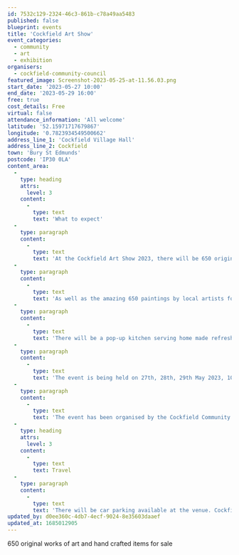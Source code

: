 ```yaml
---
id: 7532c129-2324-46c3-861b-c78a49aa5483
published: false
blueprint: events
title: 'Cockfield Art Show'
event_categories:
  - community
  - art
  - exhibition
organisers:
  - cockfield-community-council
featured_image: Screenshot-2023-05-25-at-11.56.03.png
start_date: '2023-05-27 10:00'
end_date: '2023-05-29 16:00'
free: true
cost_details: Free
virtual: false
attendance_information: 'All welcome'
latitude: '52.15971717679867'
longitude: '0.7823934549500662'
address_line_1: 'Cockfield Village Hall'
address_line_2: Cockfield
town: 'Bury St Edmunds'
postcode: 'IP30 0LA'
content_area:
  -
    type: heading
    attrs:
      level: 3
    content:
      -
        type: text
        text: 'What to expect'
  -
    type: paragraph
    content:
      -
        type: text
        text: 'At the Cockfield Art Show 2023, there will be 650 original works of art and hand crafted items for sale by local artists. '
  -
    type: paragraph
    content:
      -
        type: text
        text: 'As well as the amazing 650 paintings by local artists for sale there will also be ceramics, woodturning, glass art and cards.'
  -
    type: paragraph
    content:
      -
        type: text
        text: 'There will be a pop-up kitchen serving home made refreshments and light lunches.'
  -
    type: paragraph
    content:
      -
        type: text
        text: 'The event is being held on 27th, 28th, 29th May 2023, 10am - 4pm Daily'
  -
    type: paragraph
    content:
      -
        type: text
        text: 'The event has been organised by the Cockfield Community Council to raise funds for community projects.'
  -
    type: heading
    attrs:
      level: 3
    content:
      -
        type: text
        text: Travel
  -
    type: paragraph
    content:
      -
        type: text
        text: 'There will be car parking available at the venue. Cockfield is a village located approximately 3 1/2 miles from Lavenham in Suffolk.'
updated_by: d0ee360c-4db7-4ecf-9024-8e35603daaef
updated_at: 1685012905
---
```

650 original works of art and hand crafted items for sale